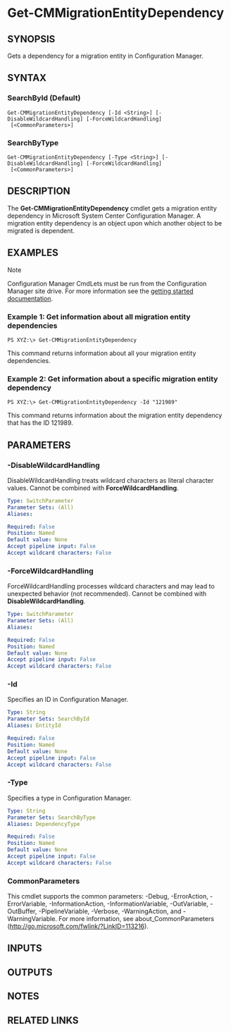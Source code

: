 ﻿---
external help file: AdminUI.PS.Migration.dll-Help.xml
ms.assetid: E9057BB2-EFBE-45F9-AF07-71933FF4BB4E
online version: https://go.microsoft.com/fwlink/?linkid=833766
schema: 2.0.0
---

# Get-CMMigrationEntityDependency

## SYNOPSIS
Gets a dependency for a migration entity in Configuration Manager.

## SYNTAX

### SearchById (Default)
```
Get-CMMigrationEntityDependency [-Id <String>] [-DisableWildcardHandling] [-ForceWildcardHandling]
 [<CommonParameters>]
```

### SearchByType
```
Get-CMMigrationEntityDependency [-Type <String>] [-DisableWildcardHandling] [-ForceWildcardHandling]
 [<CommonParameters>]
```

## DESCRIPTION
The **Get-CMMigrationEntityDependency** cmdlet gets a migration entity dependency in Microsoft System Center Configuration Manager.
A migration entity dependency is an object upon which another object to be migrated is dependent.

## EXAMPLES

> [!NOTE]
> Configuration Manager CmdLets must be run from the Configuration Manager site drive.  For more information see the [getting started documentation](https://docs.microsoft.com/en-us/powershell/sccm/overview).


### Example 1: Get information about all migration entity dependencies
```
PS XYZ:\> Get-CMMigrationEntityDependency
```

This command returns information about all your migration entity dependencies.

### Example 2: Get information about a specific migration entity dependency
```
PS XYZ:\> Get-CMMigrationEntityDependency -Id "121989"
```

This command returns information about the migration entity dependency that has the ID 121989.

## PARAMETERS

### -DisableWildcardHandling
DisableWildcardHandling treats wildcard characters as literal character values. Cannot be combined with **ForceWildcardHandling**.

```yaml
Type: SwitchParameter
Parameter Sets: (All)
Aliases: 

Required: False
Position: Named
Default value: None
Accept pipeline input: False
Accept wildcard characters: False
```

### -ForceWildcardHandling
ForceWildcardHandling processes wildcard characters and may lead to unexpected behavior (not recommended). Cannot be combined with **DisableWildcardHandling**.

```yaml
Type: SwitchParameter
Parameter Sets: (All)
Aliases: 

Required: False
Position: Named
Default value: None
Accept pipeline input: False
Accept wildcard characters: False
```

### -Id
Specifies an ID in Configuration Manager.

```yaml
Type: String
Parameter Sets: SearchById
Aliases: EntityId

Required: False
Position: Named
Default value: None
Accept pipeline input: False
Accept wildcard characters: False
```

### -Type
Specifies a type in Configuration Manager.

```yaml
Type: String
Parameter Sets: SearchByType
Aliases: DependencyType

Required: False
Position: Named
Default value: None
Accept pipeline input: False
Accept wildcard characters: False
```

### CommonParameters
This cmdlet supports the common parameters: -Debug, -ErrorAction, -ErrorVariable, -InformationAction, -InformationVariable, -OutVariable, -OutBuffer, -PipelineVariable, -Verbose, -WarningAction, and -WarningVariable. For more information, see about_CommonParameters (http://go.microsoft.com/fwlink/?LinkID=113216).

## INPUTS

## OUTPUTS

## NOTES

## RELATED LINKS


